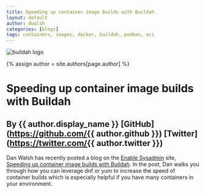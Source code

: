 ```yaml
---
title: Speeding up container image builds with Buildah 
layout: default
author: dwalsh 
categories: [blogs]
tags: containers, images, docker, buildah, podman, oci
---
```

![buildah logo](https://buildah.io/images/buildah.png)

{% assign author = site.authors[page.author] %}

# Speeding up container image builds with Buildah 
## By {{ author.display_name }} [GitHub](https://github.com/{{ author.github }}) [Twitter](https://twitter.com/{{ author.twitter }})

Dan Walsh has recently posted a blog on the [Enable Sysadmin](https://www.redhat.com/sysadmin/) site, [Speeding up container image builds with Buildah](https://www.redhat.com/sysadmin/speeding-container-buildah).  In the post, Dan walks you through how you can leverage dnf or yum to increase the speed of container builds which is especially helpful if you have many containers in your environment. 
